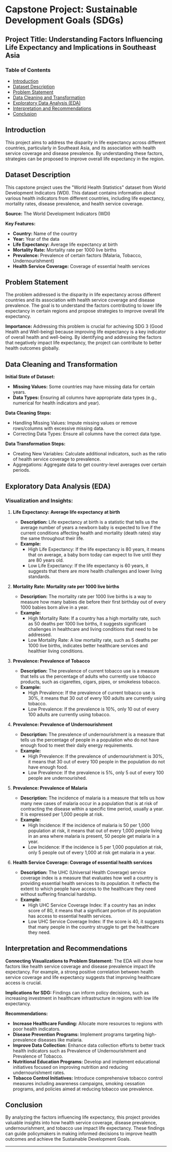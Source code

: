 # Capstone Project: Sustainable Development Goals (SDGs)

## Project Title: Understanding Factors Influencing Life Expectancy and Implications in Southeast Asia

### Table of Contents
- [Introduction](#introduction)
- [Dataset Description](#dataset-description)
- [Problem Statement](#problem-statement)
- [Data Cleaning and Transformation](#data-cleaning-and-transformation)
- [Exploratory Data Analysis (EDA)](#exploratory-data-analysis-eda)
- [Interpretation and Recommendations](#interpretation-and-recommendations)
- [Conclusion](#conclusion)

## Introduction
This project aims to address the disparity in life expectancy across different countries, particularly in Southeast Asia, and its association with health service coverage and disease prevalence. By understanding these factors, strategies can be proposed to improve overall life expectancy in the region.

## Dataset Description
This capstone project uses the "World Health Statistics" dataset from World Development Indicators (WDI). This dataset contains information about various health indicators from different countries, including life expectancy, mortality rates, disease prevalence, and health service coverage.

**Source:** The World Development Indicators (WDI)

**Key Features:**
- **Country:** Name of the country
- **Year:** Year of the data
- **Life Expectancy:** Average life expectancy at birth
- **Mortality Rate:** Mortality rate per 1000 live births
- **Prevalence:** Prevalence of certain factors (Malaria, Tobacco, Undernourishment)
- **Health Service Coverage:** Coverage of essential health services

## Problem Statement
The problem addressed is the disparity in life expectancy across different countries and its association with health service coverage and disease prevalence. The goal is to understand the factors contributing to lower life expectancy in certain regions and propose strategies to improve overall life expectancy.

**Importance:**
Addressing this problem is crucial for achieving SDG 3 (Good Health and Well-being) because improving life expectancy is a key indicator of overall health and well-being. By identifying and addressing the factors that negatively impact life expectancy, the project can contribute to better health outcomes globally.

## Data Cleaning and Transformation
**Initial State of Dataset:**
- **Missing Values:** Some countries may have missing data for certain years.
- **Data Types:** Ensuring all columns have appropriate data types (e.g., numerical for health indicators and year).

**Data Cleaning Steps:**
- Handling Missing Values: Impute missing values or remove rows/columns with excessive missing data.
- Correcting Data Types: Ensure all columns have the correct data type.

**Data Transformation Steps:**
- Creating New Variables: Calculate additional indicators, such as the ratio of health service coverage to prevalence.
- Aggregations: Aggregate data to get country-level averages over certain periods.

## Exploratory Data Analysis (EDA)

### Visualization and Insights:

1. **Life Expectancy: Average life expectancy at birth**
   - **Description:** Life expectancy at birth is a statistic that tells us the average number of years a newborn baby is expected to live if the current conditions affecting health and mortality (death rates) stay the same throughout their life.
   - **Example:**
     - High Life Expectancy: If the life expectancy is 80 years, it means that on average, a baby born today can expect to live until they are 80 years old.
     - Low Life Expectancy: If the life expectancy is 60 years, it suggests that there are more health challenges and lower living standards.

2. **Mortality Rate: Mortality rate per 1000 live births**
   - **Description:** The mortality rate per 1000 live births is a way to measure how many babies die before their first birthday out of every 1000 babies born alive in a year.
   - **Example:**
     - High Mortality Rate: If a country has a high mortality rate, such as 50 deaths per 1000 live births, it suggests significant challenges in healthcare and living conditions that need to be addressed.
     - Low Mortality Rate: A low mortality rate, such as 5 deaths per 1000 live births, indicates better healthcare services and healthier living conditions.

3. **Prevalence: Prevalence of Tobacco**
   - **Description:** The prevalence of current tobacco use is a measure that tells us the percentage of adults who currently use tobacco products, such as cigarettes, cigars, pipes, or smokeless tobacco.
   - **Example:**
     - High Prevalence: If the prevalence of current tobacco use is 30%, it means that 30 out of every 100 adults are currently using tobacco.
     - Low Prevalence: If the prevalence is 10%, only 10 out of every 100 adults are currently using tobacco.

4. **Prevalence: Prevalence of Undernourishment**
   - **Description:** The prevalence of undernourishment is a measure that tells us the percentage of people in a population who do not have enough food to meet their daily energy requirements.
   - **Example:**
     - High Prevalence: If the prevalence of undernourishment is 30%, it means that 30 out of every 100 people in the population do not have enough food.
     - Low Prevalence: If the prevalence is 5%, only 5 out of every 100 people are undernourished.

5. **Prevalence: Prevalence of Malaria**
   - **Description:** The incidence of malaria is a measure that tells us how many new cases of malaria occur in a population that is at risk of contracting the disease within a specific time period, usually a year. It is expressed per 1,000 people at risk.
   - **Example:**
     - High Incidence: If the incidence of malaria is 50 per 1,000 population at risk, it means that out of every 1,000 people living in an area where malaria is present, 50 people get malaria in a year.
     - Low Incidence: If the incidence is 5 per 1,000 population at risk, only 5 people out of every 1,000 at risk get malaria in a year.

6. **Health Service Coverage: Coverage of essential health services**
   - **Description:** The UHC (Universal Health Coverage) service coverage index is a measure that evaluates how well a country is providing essential health services to its population. It reflects the extent to which people have access to the healthcare they need without suffering financial hardship.
   - **Example:**
     - High UHC Service Coverage Index: If a country has an index score of 80, it means that a significant portion of its population has access to essential health services.
     - Low UHC Service Coverage Index: If the score is 40, it suggests that many people in the country struggle to get the healthcare they need.

## Interpretation and Recommendations
**Connecting Visualizations to Problem Statement:** The EDA will show how factors like health service coverage and disease prevalence impact life expectancy. For example, a strong positive correlation between health service coverage and life expectancy suggests that improving healthcare access is crucial.

**Implications for SDG:** Findings can inform policy decisions, such as increasing investment in healthcare infrastructure in regions with low life expectancy.

**Recommendations:**
- **Increase Healthcare Funding:** Allocate more resources to regions with poor health indicators.
- **Disease Prevention Programs:** Implement programs targeting high-prevalence diseases like malaria.
- **Improve Data Collection:** Enhance data collection efforts to better track health indicators such as Prevalence of Undernourishment and Prevalence of Tobacco.
- **Nutritional Education Programs:** Develop and implement educational initiatives focused on improving nutrition and reducing undernourishment rates.
- **Tobacco Control Initiatives:** Introduce comprehensive tobacco control measures including awareness campaigns, smoking cessation programs, and policies aimed at reducing tobacco use prevalence.

## Conclusion
By analyzing the factors influencing life expectancy, this project provides valuable insights into how health service coverage, disease prevalence, undernourishment, and tobacco use impact life expectancy. These findings can guide policymakers in making informed decisions to improve health outcomes and achieve the Sustainable Development Goals.

---



